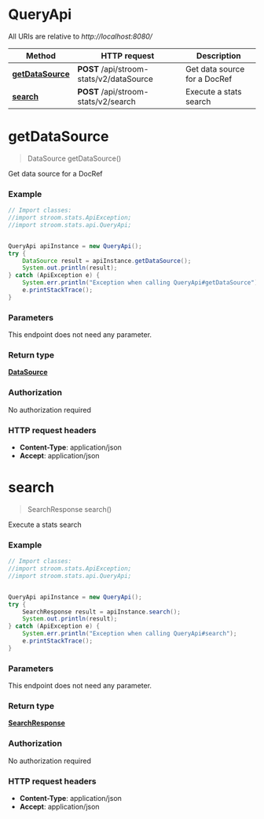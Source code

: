 # QueryApi

All URIs are relative to *http://localhost:8080/*

Method | HTTP request | Description
------------- | ------------- | -------------
[**getDataSource**](QueryApi.md#getDataSource) | **POST** /api/stroom-stats/v2/dataSource | Get data source for a DocRef
[**search**](QueryApi.md#search) | **POST** /api/stroom-stats/v2/search | Execute a stats search


<a name="getDataSource"></a>
# **getDataSource**
> DataSource getDataSource()

Get data source for a DocRef



### Example
```java
// Import classes:
//import stroom.stats.ApiException;
//import stroom.stats.api.QueryApi;


QueryApi apiInstance = new QueryApi();
try {
    DataSource result = apiInstance.getDataSource();
    System.out.println(result);
} catch (ApiException e) {
    System.err.println("Exception when calling QueryApi#getDataSource");
    e.printStackTrace();
}
```

### Parameters
This endpoint does not need any parameter.

### Return type

[**DataSource**](DataSource.md)

### Authorization

No authorization required

### HTTP request headers

 - **Content-Type**: application/json
 - **Accept**: application/json

<a name="search"></a>
# **search**
> SearchResponse search()

Execute a stats search



### Example
```java
// Import classes:
//import stroom.stats.ApiException;
//import stroom.stats.api.QueryApi;


QueryApi apiInstance = new QueryApi();
try {
    SearchResponse result = apiInstance.search();
    System.out.println(result);
} catch (ApiException e) {
    System.err.println("Exception when calling QueryApi#search");
    e.printStackTrace();
}
```

### Parameters
This endpoint does not need any parameter.

### Return type

[**SearchResponse**](SearchResponse.md)

### Authorization

No authorization required

### HTTP request headers

 - **Content-Type**: application/json
 - **Accept**: application/json

